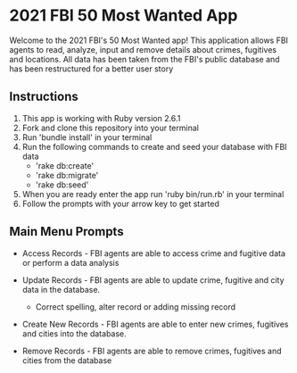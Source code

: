 # 2021 FBI 50 Most Wanted App

Welcome to the 2021 FBI's 50 Most Wanted app! This application allows FBI agents to read, analyze, input and remove details about crimes, fugitives and locations. All data has been taken from the FBI's public database and has been restructured for a better user story

## Instructions

1. This app is working with Ruby version 2.6.1
2. Fork and clone this repository into your terminal 
3. Run 'bundle install' in your terminal
4. Run the following commands to create and seed your database with FBI data
    - 'rake db:create'
    - 'rake db:migrate'
    - 'rake db:seed'
5. When you are ready enter the app run 'ruby bin/run.rb' in your terminal 
6. Follow the prompts with your arrow key to get started 

## Main Menu Prompts

- Access Records - FBI agents are able to access crime and fugitive data or perform a data analysis

- Update Records - FBI agents are able to update crime, fugitive and city data in the database. 
    - Correct spelling, alter record or adding missing record

- Create New Records - FBI agents are able to enter new crimes, fugitives and cities into the database.

- Remove Records - FBI agents are able to remove crimes, fugitives and cities from the database